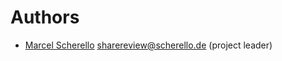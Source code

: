 # Authors

* [Marcel Scherello](https://github.com/rello) <sharereview@scherello.de> (project leader)
